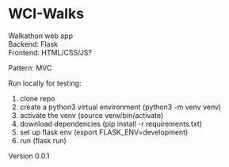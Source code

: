 # WCI-Walks
Walkathon web app  
Backend: Flask  
Frontend: HTML/CSS/JS?  

Pattern: MVC

Run locally for testing:  
1. clone repo  
2. create a python3 virtual environment (python3 -m venv venv)  
3. activate the venv (source venv/bin/activate)
4. download dependencies (pip install -r requirements.txt)
5. set up flask env (export FLASK_ENV=development)
6. run (flask run)

Version 0.0.1
